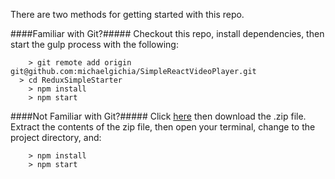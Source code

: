 There are two methods for getting started with this repo.

####Familiar with Git?#####
Checkout this repo, install dependencies, then start the gulp process with the following:

```
	> git remote add origin git@github.com:michaelgichia/SimpleReactVideoPlayer.git 
  > cd ReduxSimpleStarter
	> npm install
	> npm start
```

####Not Familiar with Git?#####
Click [here](https://github.com/michaelgichia/SimpleReactVideoPlayer/releases) then download the .zip file.  Extract the contents of the zip file, then open your terminal, change to the project directory, and:

```
	> npm install
	> npm start
```
